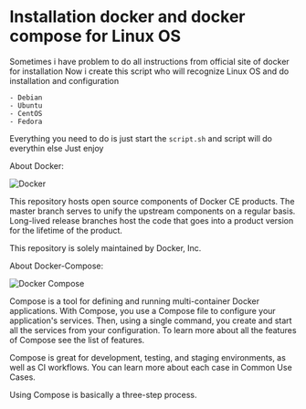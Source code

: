 # Installation docker and docker compose for Linux OS

Sometimes i have problem to do all instructions from official site of docker for installation
Now i create this script who will recognize Linux OS and do installation and configuration

```
- Debian
- Ubuntu
- CentOS
- Fedora
```

Everything you need to do is just start the `script.sh` and script will do everythin else
Just enjoy

About Docker:

![Docker](https://avatars0.githubusercontent.com/u/5429470?s=200&v=4)

This repository hosts open source components of Docker CE products. The master branch serves to unify the upstream components on a regular basis. Long-lived release branches host the code that goes into a product version for the lifetime of the product.

This repository is solely maintained by Docker, Inc.

About Docker-Compose:

![Docker Compose](https://raw.githubusercontent.com/docker/compose/master/logo.png)

Compose is a tool for defining and running multi-container Docker applications. With Compose, you use a Compose file to configure your application's services. Then, using a single command, you create and start all the services from your configuration. To learn more about all the features of Compose see the list of features.

Compose is great for development, testing, and staging environments, as well as CI workflows. You can learn more about each case in Common Use Cases.

Using Compose is basically a three-step process.
